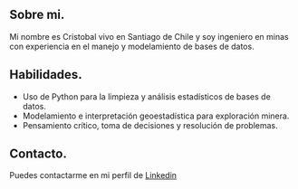 ## Sobre mi.

Mi nombre es Cristobal vivo en Santiago de Chile y soy ingeniero en minas con experiencia en el manejo y modelamiento de bases de datos.

## Habilidades.

* Uso de Python para la limpieza y análisis estadísticos de bases de datos.
* Modelamiento e interpretación geoestadística para exploración minera.
* Pensamiento crítico, toma de decisiones y resolución de problemas.

## Contacto.

Puedes contactarme en mi perfil de [Linkedin](https://www.linkedin.com/in/cristobal-cobo-calder%C3%B3n/)
